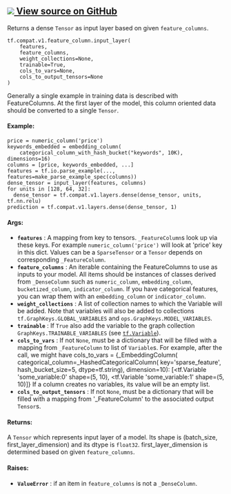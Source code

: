 [ ![](https://tensorflow.google.cn/images/GitHub-Mark-32px.png) View source on
GitHub
](https://github.com/tensorflow/tensorflow/blob/r2.0/tensorflow/python/feature_column/feature_column.py#L234-L303)  
---  
  
Returns a dense `Tensor` as input layer based on given `feature_columns`.

    
    
    tf.compat.v1.feature_column.input_layer(
        features,
        feature_columns,
        weight_collections=None,
        trainable=True,
        cols_to_vars=None,
        cols_to_output_tensors=None
    )
    

Generally a single example in training data is described with FeatureColumns.
At the first layer of the model, this column oriented data should be converted
to a single `Tensor`.

#### Example:

    
    
    price = numeric_column('price')
    keywords_embedded = embedding_column(
        categorical_column_with_hash_bucket("keywords", 10K), dimensions=16)
    columns = [price, keywords_embedded, ...]
    features = tf.io.parse_example(..., features=make_parse_example_spec(columns))
    dense_tensor = input_layer(features, columns)
    for units in [128, 64, 32]:
      dense_tensor = tf.compat.v1.layers.dense(dense_tensor, units, tf.nn.relu)
    prediction = tf.compat.v1.layers.dense(dense_tensor, 1)
    

#### Args:

  * **`features`** : A mapping from key to tensors. `_FeatureColumn`s look up via these keys. For example `numeric_column('price')` will look at 'price' key in this dict. Values can be a `SparseTensor` or a `Tensor` depends on corresponding `_FeatureColumn`.
  * **`feature_columns`** : An iterable containing the FeatureColumns to use as inputs to your model. All items should be instances of classes derived from `_DenseColumn` such as `numeric_column`, `embedding_column`, `bucketized_column`, `indicator_column`. If you have categorical features, you can wrap them with an `embedding_column` or `indicator_column`.
  * **`weight_collections`** : A list of collection names to which the Variable will be added. Note that variables will also be added to collections `tf.GraphKeys.GLOBAL_VARIABLES` and `ops.GraphKeys.MODEL_VARIABLES`.
  * **`trainable`** : If `True` also add the variable to the graph collection `GraphKeys.TRAINABLE_VARIABLES` (see [`tf.Variable`](https://tensorflow.google.cn/api_docs/python/tf/Variable)).
  * **`cols_to_vars`** : If not `None`, must be a dictionary that will be filled with a mapping from `_FeatureColumn` to list of `Variable`s. For example, after the call, we might have cols_to_vars = {_EmbeddingColumn( categorical_column=_HashedCategoricalColumn( key='sparse_feature', hash_bucket_size=5, dtype=tf.string), dimension=10): [<tf.Variable 'some_variable:0' shape=(5, 10), <tf.Variable 'some_variable:1' shape=(5, 10)]} If a column creates no variables, its value will be an empty list.
  * **`cols_to_output_tensors`** : If not `None`, must be a dictionary that will be filled with a mapping from '_FeatureColumn' to the associated output `Tensor`s.

#### Returns:

A `Tensor` which represents input layer of a model. Its shape is (batch_size,
first_layer_dimension) and its dtype is `float32`. first_layer_dimension is
determined based on given `feature_columns`.

#### Raises:

  * **`ValueError`** : if an item in `feature_columns` is not a `_DenseColumn`.

